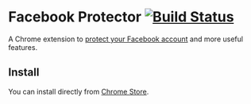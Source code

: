 # Facebook Protector [![Build Status](https://travis-ci.org/J2TeaM/Facebook-Protector.svg?branch=master)](https://travis-ci.org/J2TeaM/Facebook-Protector)
A Chrome extension to [protect your Facebook account](https://chrome.google.com/webstore/detail/facebook-protector/kadaffcnjkedoajdllakiaobgnmejfmb) and more useful features.

## Install

You can install directly from [Chrome Store](https://chrome.google.com/webstore/detail/facebook-protector/kadaffcnjkedoajdllakiaobgnmejfmb).
